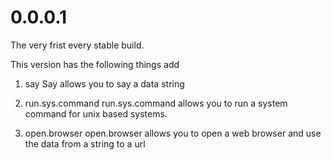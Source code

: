 # 0.0.0.1
The very frist every stable build.

This version has the following things add
1) say
Say allows you to say a data string

2) run.sys.command
run.sys.command allows you to run a system command for unix based systems.

3) open.browser
open.browser allows you to open a web browser and use the data from a string to a url